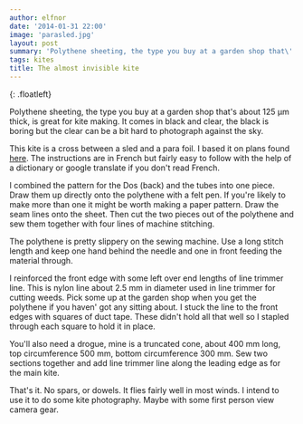 ```yaml
---
author: elfnor
date: '2014-01-31 22:00'
image: 'parasled.jpg'
layout: post
summary: 'Polythene sheeting, the type you buy at a garden shop that\''s about 125 μm thick, is great for kite making. It comes in black and clear, the black is boring but the clear can be a bit hard to photograph against the sky.'
tags: kites
title: The almost invisible kite
---
```


{: .floatleft}

Polythene sheeting, the type you buy at a garden shop that\'s about 125 μm thick, is great for kite making. It comes in black and clear, the black is boring but the clear can be a bit hard to photograph against the sky.

This kite is a cross between a sled and a para foil. I based it on plans found [here](http://www.kiteplans.org/pln_1074/). The instructions are in French but fairly easy to follow with the help of a dictionary or google translate if you don\'t read French.

I combined the pattern for the Dos (back) and the tubes into one piece. Draw them up directly onto the polythene with a felt pen. If you\'re likely to make more than one it might be worth making a paper pattern. Draw the seam lines onto the sheet. Then cut the two pieces out of the polythene and sew them together with four lines of machine stitching.

The polythene is pretty slippery on the sewing machine. Use a long stitch length and keep one hand behind the needle and one in front feeding the material through.

I reinforced the front edge with some left over end lengths of line trimmer line. This is nylon line about 2.5 mm in diameter used in line trimmer for cutting weeds. Pick some up at the garden shop when you get the polythene if you haven\' got any sitting about. I stuck the line to the front edges with squares of duct tape. These didn\'t hold all that well so I stapled through each square to hold it in place.

You\'ll also need a drogue, mine is a truncated cone, about 400 mm long, top circumference 500 mm, bottom circumference 300 mm. Sew two sections together and add line trimmer line along the leading edge as for the main kite.

That\'s it. No spars, or dowels. It flies fairly well in most winds. I intend to use it to do some kite photography. Maybe with some first person view camera gear.

